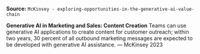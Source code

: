 **Source:** `McKinsey - exploring-opportunities-in-the-generative-ai-value-chain`

**Generative AI in Marketing and Sales: Content Creation**
Teams can use generative AI applications to create content for customer outreach; within two years, 30 percent of all outbound marketing messages are expected to be developed with generative AI assistance. — McKinsey 2023
